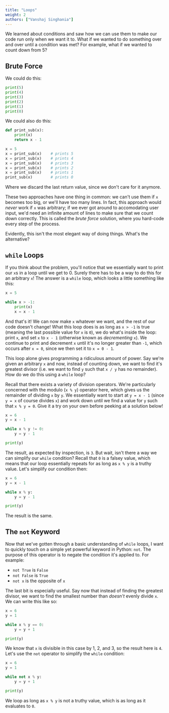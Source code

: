 ```yaml
---
title: "Loops"
weight: 2
authors: ["Vanshaj Singhania"]
---
```


We learned about conditions and saw how we can use them to make our code run only when we want it to. What if we wanted to do something over and over until a condition was met? For example, what if we wanted to count down from 5?

## Brute Force

We could do this:
```python
print(5)
print(4)
print(3)
print(2)
print(1)
print(0)
```

We could also do this:
```python
def print_sub(x):
    print(x)
    return x - 1

x = 5
x = print_sub(x)    # prints 5
x = print_sub(x)    # prints 4
x = print_sub(x)    # prints 3
x = print_sub(x)    # prints 2
x = print_sub(x)    # prints 1
print_sub(x)        # prints 0
```
Where we discard the last return value, since we don't care for it anymore.

These two approaches have one thing in common: we can't use them if `x` becomes too big, or we'll have too many lines. In fact, this approach would *never* work if `x` was arbitrary; if we ever got around to accomodating user input, we'd need an infinite amount of lines to make sure that we count down correctly. This is called the *brute force* solution, where you hard-code every step of the process.

Evidently, this isn't the most elegant way of doing things. What's the alternative?

## `while` Loops
If you think about the problem, you'll notice that we essentially want to print our `x`s in a loop until we get to 0. Surely there has to be a way to do this for an arbitrary `x`! The answer is a `while` loop, which looks a little something like this:

```python
x = 5

while x > -1:
    print(x)
    x = x - 1
```

And that's it! We can now make `x` whatever we want, and the rest of our code doesn't change! What this loop does is as long as `x > -1` is true (meaning the last possible value for `x` is `0`), we do what's inside the loop: print `x`, and set `x` to `x - 1` (otherwise known as *decrementing* `x`). We continue to print and decrement `x` until it's no longer greater than `-1`, which occurs after `x = 0`, since we then set it to `x = 0 - 1`.

This loop alone gives programming a ridiculous amount of power. Say we're given an arbitrary `x` and now, instead of counting down, we want to find it's greatest divisor (i.e. we want to find `y` such that `x / y` has no remainder). How do we do this using a `while` loop?

Recall that there exists a variety of division operators. We're particularly concerned with the modulo (`x % y`) operator here, which gives us the remainder of dividing `x` by `y`. We essentially want to start at `y = x - 1` (since `y = x` of course divides `x`) and work down until we find a value for `y` such that `x % y = 0`. Give it a try on your own before peeking at a solution below!

```python
x = 6
y = x - 1

while x % y != 0:
    y = y - 1

print(y)
```

The result, as expected by inspection, is `3`. But wait, isn't there a way we can simplify our `while` condition? Recall that `0` is a falsey value, which means that our loop essentially repeats for as long as `x % y` is a truthy value. Let's simplify our condition then:

```python
x = 6
y = x - 1

while x % y:
    y = y - 1

print(y)
```

The result is the same.

## The `not` Keyword
Now that we've gotten through a basic understanding of `while` loops, I want to quickly touch on a simple yet powerful keyword in Python: `not`. The purpose of this operator is to negate the condition it's applied to. For example:

- `not True` is `False`
- `not False` is `True`
- `not x` is the opposite of `x`

The last bit is especially useful. Say now that instead of finding the greatest divisor, we want to find the smallest number than *doesn't* evenly divide `x`. We can write this like so:

```python
x = 6
y = 1

while x % y == 0:
    y = y + 1

print(y)
```

We know that `x` is divisible in this case by 1, 2, and 3, so the result here is `4`. Let's use the `not` operator to simplify the `while` condition:

```python
x = 6
y = 1

while not x % y:
    y = y + 1

print(y)
```

We loop as long as `x % y` is not a truthy value, which is as long as it evaluates to `0`.
